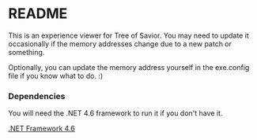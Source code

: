 # README #

This is an experience viewer for Tree of Savior. You may need to update it occasionally if the memory addresses change due to a new patch or something.

Optionally, you can update the memory address yourself in the exe.config file if you know what to do. :)

### Dependencies ###

You will need the .NET 4.6 framework to run it if you don't have it.

[.NET Framework 4.6](https://www.microsoft.com/en-us/download/details.aspx?id=48130)